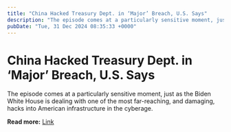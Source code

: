 ```yaml
---
title: "China Hacked Treasury Dept. in ‘Major’ Breach, U.S. Says"
description: "The episode comes at a particularly sensitive moment, just as the Biden White House is dealing with one of the most far-reaching, and damaging, hacks into American infrastructure in the cyberage."
pubDate: "Tue, 31 Dec 2024 08:35:33 +0000"
---
```


# China Hacked Treasury Dept. in ‘Major’ Breach, U.S. Says

The episode comes at a particularly sensitive moment, just as the Biden White House is dealing with one of the most far-reaching, and damaging, hacks into American infrastructure in the cyberage.

**Read more:** [Link](https://www.nytimes.com/2024/12/30/us/politics/china-hack-treasury.html)